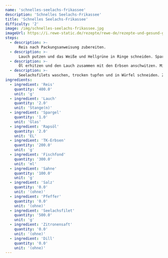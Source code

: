 ```yaml
---
name: 'schnelles-seelachs-frikassee'
description: 'Schnelles Seelachs-Frikassee'
title: 'Schnelles Seelachs-Frikassee'
difficulty: '2'
image: /img/schnelles-seelachs-frikassee.jpg
imageUrl: https://i.rewe-static.de/rezepte/rewe-de/rezepte-und-gesund-geniessen/rezepte/zehn-fischrezepte/schnelles-seelachs-frikassee/schnelles-seelachs-frikassee_rdk-rds_rv_hd.jpg?resize=1480:589&crop=1280:460;center,center
steps:
  - description: >-
      Reis nach Packungsanweisung zubereiten.
  - description: >-
      Lauch putzen und das Weiße und Hellgrüne in Ringe schneiden. Spargel abtropfen lassen und etwas kleiner schneiden.
  - description: >-
      Öl erhitzen und den Lauch zusammen mit den Erbsen anschwitzen. Mit Fischfond und Sahne ablöschen und einige Minuten bei schwacher Hitze köcheln lassen.
  - description: >-
      Seelachsfilets waschen, trocken tupfen und in Würfel schneiden. Zusammen mit dem Spargel zum Gemüse geben und gar ziehen lassen. Mit Salz, Pfeffer und Zitronensaft abschmecken und mit frisch gehacktem Dill garnieren. Mit dem Reis anrichten.
ingredients:
  - ingredient: 'Reis'
    quantity: '400.0'
    unit: 'g'
  - ingredient: 'Lauch'
    quantity: '2.0'
    unit: 'Stange(n)'
  - ingredient: 'Spargel'
    quantity: '1.0'
    unit: 'Glas'
  - ingredient: 'Rapsöl'
    quantity: '2.0'
    unit: 'EL'
  - ingredient: 'TK-Erbsen'
    quantity: '200.0'
    unit: 'g'
  - ingredient: 'Fischfond'
    quantity: '300.0'
    unit: 'ml'
  - ingredient: 'Sahne'
    quantity: '100.0'
    unit: 'g'
  - ingredient: 'Salz'
    quantity: '0.0'
    unit: '(ohne)'
  - ingredient: 'Pfeffer'
    quantity: '0.0'
    unit: '(ohne)'
  - ingredient: 'Seelachsfilet'
    quantity: '500.0'
    unit: 'g'
  - ingredient: 'Zitronensaft'
    quantity: '0.0'
    unit: '(ohne)'
  - ingredient: 'Dill'
    quantity: '0.0'
    unit: '(ohne)'
---
```


